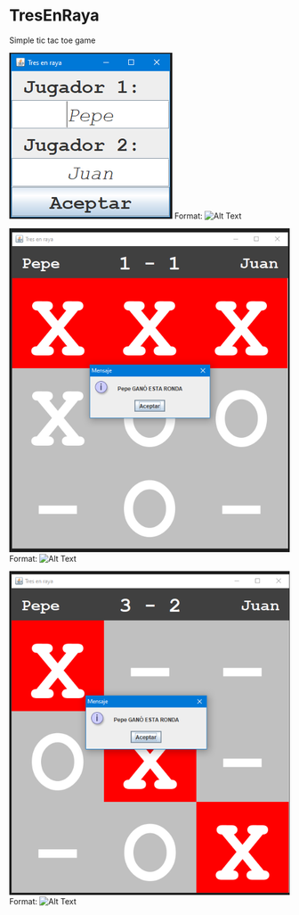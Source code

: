 # TresEnRaya
Simple tic tac toe game

![ttt1](/img/ttt1.png)
Format: ![Alt Text](url)


![ttt2](/img/ttt2.png)
Format: ![Alt Text](url)


![ttt3](/img/ttt3.png)
Format: ![Alt Text](url)